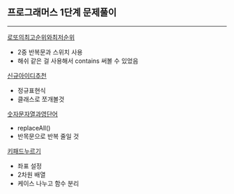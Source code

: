 ## 프로그래머스 1단계 문제풀이

---
[로또의최고순위와최저순위](로또의최고순위와최저순위/Solution.java)
- 2중 반복문과 스위치 사용
- 해쉬 같은 걸 사용해서 contains 써볼 수 있었음

[신규아이디추천](신규아이디추천/Solution.java)
- 정규표현식
- 클래스로 쪼개볼것

[숫자문자열과영단어](숫자문자열과영단어/Solution2.java)
- replaceAll()
- 반목문으로 반복 줄일 것

[키패드누르기](키패드누르기/Solution.java)
- 좌표 설정
- 2차원 배열
- 케이스 나누고 함수 분리